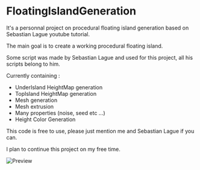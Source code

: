# FloatingIslandGeneration
It's a personnal project on procedural floating island generation based on Sebastian Lague youtube tutorial.

The main goal is to create a working procedural floating island.

Some script was made by Sebastian Lague and used for this project, all his scripts belong to him.

Currently containing :
 - UnderIsland HeightMap generation
 - TopIsland HeightMap generation
 - Mesh generation
 - Mesh extrusion
 - Many properties (noise, seed etc ...)
 - Height Color Generation
 
This code is free to use, please just mention me and Sebastian Lague if you can.

I plan to continue this project on my free time.

![Preview](https://github.com/super-cokil/FloatingIslandGeneration/blob/master/preview.PNG)
